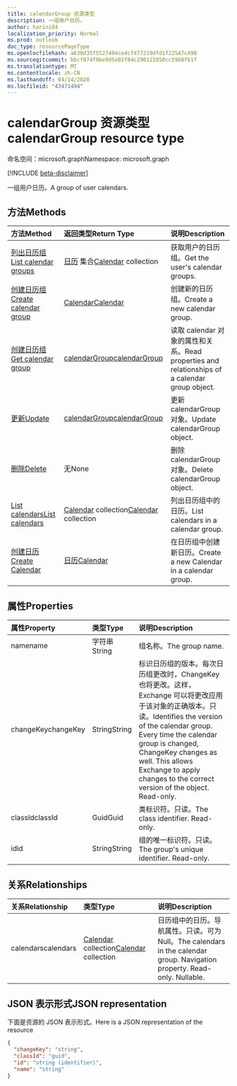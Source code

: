 ```yaml
---
title: calendarGroup 资源类型
description: 一组用户日历。
author: harini84
localization_priority: Normal
ms.prod: outlook
doc_type: resourcePageType
ms.openlocfilehash: a630d35f5527494ce4cf477219dfd1f22547c490
ms.sourcegitcommit: bbcf074f0be9d5e02f84c290122850cc5968fb1f
ms.translationtype: MT
ms.contentlocale: zh-CN
ms.lasthandoff: 04/14/2020
ms.locfileid: "43471494"
---
```

# <a name="calendargroup-resource-type"></a><span data-ttu-id="fd98e-103">calendarGroup 资源类型</span><span class="sxs-lookup"><span data-stu-id="fd98e-103">calendarGroup resource type</span></span>

<span data-ttu-id="fd98e-104">命名空间：microsoft.graph</span><span class="sxs-lookup"><span data-stu-id="fd98e-104">Namespace: microsoft.graph</span></span>

[!INCLUDE [beta-disclaimer](../../includes/beta-disclaimer.md)]

<span data-ttu-id="fd98e-105">一组用户日历。</span><span class="sxs-lookup"><span data-stu-id="fd98e-105">A group of user calendars.</span></span>

## <a name="methods"></a><span data-ttu-id="fd98e-106">方法</span><span class="sxs-lookup"><span data-stu-id="fd98e-106">Methods</span></span>

| <span data-ttu-id="fd98e-107">方法</span><span class="sxs-lookup"><span data-stu-id="fd98e-107">Method</span></span>                                                      | <span data-ttu-id="fd98e-108">返回类型</span><span class="sxs-lookup"><span data-stu-id="fd98e-108">Return Type</span></span>                        | <span data-ttu-id="fd98e-109">说明</span><span class="sxs-lookup"><span data-stu-id="fd98e-109">Description</span></span>                                                   |
| :---------------------------------------------------------- | :--------------------------------- | :------------------------------------------------------------ |
| [<span data-ttu-id="fd98e-110">列出日历组</span><span class="sxs-lookup"><span data-stu-id="fd98e-110">List calendar groups</span></span>](../api/user-list-calendargroups.md)  | <span data-ttu-id="fd98e-111">[日历](calendar.md) 集合</span><span class="sxs-lookup"><span data-stu-id="fd98e-111">[Calendar](calendar.md) collection</span></span> | <span data-ttu-id="fd98e-112">获取用户的日历组。</span><span class="sxs-lookup"><span data-stu-id="fd98e-112">Get the user's calendar groups.</span></span>                               |
| [<span data-ttu-id="fd98e-113">创建日历组</span><span class="sxs-lookup"><span data-stu-id="fd98e-113">Create calendar group</span></span>](../api/user-post-calendargroups.md) | [<span data-ttu-id="fd98e-114">Calendar</span><span class="sxs-lookup"><span data-stu-id="fd98e-114">Calendar</span></span>](calendar.md)            | <span data-ttu-id="fd98e-115">创建新的日历组。</span><span class="sxs-lookup"><span data-stu-id="fd98e-115">Create a new calendar group.</span></span>                                  |
| [<span data-ttu-id="fd98e-116">创建日历组</span><span class="sxs-lookup"><span data-stu-id="fd98e-116">Get calendar group</span></span>](../api/calendargroup-get.md)           | [<span data-ttu-id="fd98e-117">calendarGroup</span><span class="sxs-lookup"><span data-stu-id="fd98e-117">calendarGroup</span></span>](calendargroup.md)  | <span data-ttu-id="fd98e-118">读取 calendar 对象的属性和关系。</span><span class="sxs-lookup"><span data-stu-id="fd98e-118">Read properties and relationships of a calendar group object.</span></span> |
| [<span data-ttu-id="fd98e-119">更新</span><span class="sxs-lookup"><span data-stu-id="fd98e-119">Update</span></span>](../api/calendargroup-update.md)                    | [<span data-ttu-id="fd98e-120">calendarGroup</span><span class="sxs-lookup"><span data-stu-id="fd98e-120">calendarGroup</span></span>](calendargroup.md)  | <span data-ttu-id="fd98e-121">更新 calendarGroup 对象。</span><span class="sxs-lookup"><span data-stu-id="fd98e-121">Update calendarGroup object.</span></span>                                  |
| [<span data-ttu-id="fd98e-122">删除</span><span class="sxs-lookup"><span data-stu-id="fd98e-122">Delete</span></span>](../api/calendargroup-delete.md)                    | <span data-ttu-id="fd98e-123">无</span><span class="sxs-lookup"><span data-stu-id="fd98e-123">None</span></span>                               | <span data-ttu-id="fd98e-124">删除 calendarGroup 对象。</span><span class="sxs-lookup"><span data-stu-id="fd98e-124">Delete calendarGroup object.</span></span>                                  |
| [<span data-ttu-id="fd98e-125">List calendars</span><span class="sxs-lookup"><span data-stu-id="fd98e-125">List calendars</span></span>](../api/calendargroup-list-calendars.md)    | <span data-ttu-id="fd98e-126">[Calendar](calendar.md) collection</span><span class="sxs-lookup"><span data-stu-id="fd98e-126">[Calendar](calendar.md) collection</span></span> | <span data-ttu-id="fd98e-127">列出日历组中的日历。</span><span class="sxs-lookup"><span data-stu-id="fd98e-127">List calendars in a calendar group.</span></span>                           |
| [<span data-ttu-id="fd98e-128">创建日历</span><span class="sxs-lookup"><span data-stu-id="fd98e-128">Create Calendar</span></span>](../api/calendargroup-post-calendars.md)   | [<span data-ttu-id="fd98e-129">日历</span><span class="sxs-lookup"><span data-stu-id="fd98e-129">Calendar</span></span>](calendar.md)            | <span data-ttu-id="fd98e-130">在日历组中创建新日历。</span><span class="sxs-lookup"><span data-stu-id="fd98e-130">Create a new Calendar in a calendar group.</span></span>                    |

## <a name="properties"></a><span data-ttu-id="fd98e-131">属性</span><span class="sxs-lookup"><span data-stu-id="fd98e-131">Properties</span></span>

| <span data-ttu-id="fd98e-132">属性</span><span class="sxs-lookup"><span data-stu-id="fd98e-132">Property</span></span>  | <span data-ttu-id="fd98e-133">类型</span><span class="sxs-lookup"><span data-stu-id="fd98e-133">Type</span></span>   | <span data-ttu-id="fd98e-134">说明</span><span class="sxs-lookup"><span data-stu-id="fd98e-134">Description</span></span>                                                                                                                                                                                               |
| :-------- | :----- | :-------------------------------------------------------------------------------------------------------------------------------------------------------------------------------------------------------- |
| <span data-ttu-id="fd98e-135">name</span><span class="sxs-lookup"><span data-stu-id="fd98e-135">name</span></span>      | <span data-ttu-id="fd98e-136">字符串</span><span class="sxs-lookup"><span data-stu-id="fd98e-136">String</span></span> | <span data-ttu-id="fd98e-137">组名称。</span><span class="sxs-lookup"><span data-stu-id="fd98e-137">The group name.</span></span>                                                                                                                                                                                           |
| <span data-ttu-id="fd98e-138">changeKey</span><span class="sxs-lookup"><span data-stu-id="fd98e-138">changeKey</span></span> | <span data-ttu-id="fd98e-139">String</span><span class="sxs-lookup"><span data-stu-id="fd98e-139">String</span></span> | <span data-ttu-id="fd98e-p101">标识日历组的版本。每次日历组更改时，ChangeKey 也将更改。这样，Exchange 可以将更改应用于该对象的正确版本。只读。</span><span class="sxs-lookup"><span data-stu-id="fd98e-p101">Identifies the version of the calendar group. Every time the calendar group is changed, ChangeKey changes as well. This allows Exchange to apply changes to the correct version of the object. Read-only.</span></span> |
| <span data-ttu-id="fd98e-144">classId</span><span class="sxs-lookup"><span data-stu-id="fd98e-144">classId</span></span>   | <span data-ttu-id="fd98e-145">Guid</span><span class="sxs-lookup"><span data-stu-id="fd98e-145">Guid</span></span>   | <span data-ttu-id="fd98e-p102">类标识符。只读。</span><span class="sxs-lookup"><span data-stu-id="fd98e-p102">The class identifier. Read-only.</span></span>                                                                                                                                                                          |
| <span data-ttu-id="fd98e-148">id</span><span class="sxs-lookup"><span data-stu-id="fd98e-148">id</span></span>        | <span data-ttu-id="fd98e-149">String</span><span class="sxs-lookup"><span data-stu-id="fd98e-149">String</span></span> | <span data-ttu-id="fd98e-p103">组的唯一标识符。只读。</span><span class="sxs-lookup"><span data-stu-id="fd98e-p103">The group's unique identifier. Read-only.</span></span>                                                                                                                                                                 |

## <a name="relationships"></a><span data-ttu-id="fd98e-152">关系</span><span class="sxs-lookup"><span data-stu-id="fd98e-152">Relationships</span></span>

| <span data-ttu-id="fd98e-153">关系</span><span class="sxs-lookup"><span data-stu-id="fd98e-153">Relationship</span></span> | <span data-ttu-id="fd98e-154">类型</span><span class="sxs-lookup"><span data-stu-id="fd98e-154">Type</span></span>                               | <span data-ttu-id="fd98e-155">说明</span><span class="sxs-lookup"><span data-stu-id="fd98e-155">Description</span></span>                                                                    |
| :----------- | :--------------------------------- | :----------------------------------------------------------------------------- |
| <span data-ttu-id="fd98e-156">calendars</span><span class="sxs-lookup"><span data-stu-id="fd98e-156">calendars</span></span>    | <span data-ttu-id="fd98e-157">[Calendar](calendar.md) collection</span><span class="sxs-lookup"><span data-stu-id="fd98e-157">[Calendar](calendar.md) collection</span></span> | <span data-ttu-id="fd98e-p104">日历组中的日历。导航属性。只读。可为 Null。</span><span class="sxs-lookup"><span data-stu-id="fd98e-p104">The calendars in the calendar group. Navigation property. Read-only. Nullable.</span></span> |

## <a name="json-representation"></a><span data-ttu-id="fd98e-162">JSON 表示形式</span><span class="sxs-lookup"><span data-stu-id="fd98e-162">JSON representation</span></span>

<span data-ttu-id="fd98e-163">下面是资源的 JSON 表示形式。</span><span class="sxs-lookup"><span data-stu-id="fd98e-163">Here is a JSON representation of the resource</span></span>

<!-- {
  "blockType": "resource",
  "optionalProperties": [
    "calendars"
  ],
  "keyProperty": "id",
  "@odata.type": "microsoft.graph.calendarGroup"
}-->

```json
{
  "changeKey": "string",
  "classId": "guid",
  "id": "string (identifier)",
  "name": "string"
}
```

<!-- uuid: 8fcb5dbc-d5aa-4681-8e31-b001d5168d79
2015-10-25 14:57:30 UTC -->

<!--
{
  "type": "#page.annotation",
  "description": "calendarGroup resource",
  "keywords": "",
  "section": "documentation",
  "tocPath": "",
  "suppressions": []
}
-->
